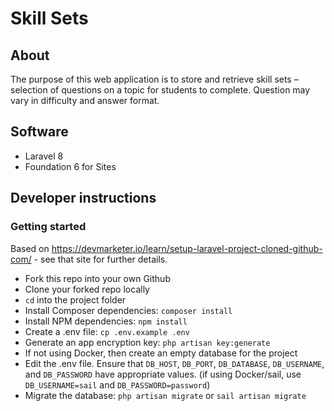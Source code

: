 # Skill Sets
## About

The purpose of this web application is to store and retrieve skill sets – selection of questions on a topic for students to complete. Question may vary in difficulty and answer format.

## Software

- Laravel 8
- Foundation 6 for Sites

## Developer instructions
### Getting started

Based on https://devmarketer.io/learn/setup-laravel-project-cloned-github-com/ - see that site for further details.

- Fork this repo into your own Github 
- Clone your forked repo locally
- `cd` into the project folder
- Install Composer dependencies: `composer install`
- Install NPM dependencies: `npm install`
- Create a .env file: `cp .env.example .env`
- Generate an app encryption key: `php artisan key:generate`
- If not using Docker, then create an empty database for the project
- Edit the .env file. Ensure that `DB_HOST`, `DB_PORT`, `DB_DATABASE`, `DB_USERNAME`, and `DB_PASSWORD` have appropriate values. (if using Docker/sail, use `DB_USERNAME=sail` and `DB_PASSWORD=password`)
- Migrate the database: `php artisan migrate` or `sail artisan migrate`